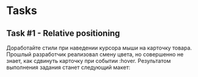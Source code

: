 # Tasks

## Task #1 - Relative positioning
Доработайте стили при наведении курсора мыши на карточку товара. Прошлый разработчик реализовал смену цвета, но совершенно не знает, как сдвинуть карточку при событии :hover. Результатом выполнения задания станет следующий макет:
